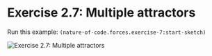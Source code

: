 # Exercise 2.7: Multiple attractors

Run this example: `(nature-of-code.forces.exercise-7:start-sketch)`

![Exercise 2.7: Multiple attractors](https://raw.githubusercontent.com/mark-gerarts/nature-of-code/master/screenshots/Exercise%202.7%3A%20Multiple%20attractors.gif)